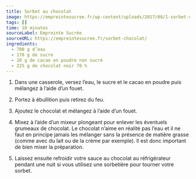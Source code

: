 ```yaml
---
title: Sorbet au chocolat
image: https://empreintesucree.fr/wp-content/uploads/2017/08/1-sorbet-chocolat-recette-patisserie-empreinte-sucree.jpg.webp
tags: []
time: 10 minutes
sourceLabel: Empreinte Sucrée
sourceURL: https://empreintesucree.fr/sorbet-chocolat/
ingredients:
  - 700 g d’eau
  - 170 g de sucre
  - 28 g de cacao en poudre non sucré
  - 225 g de chocolat noir 70 %
---
```

1. Dans une casserole, versez l’eau, le sucre et le cacao en poudre puis mélangez à l’aide d’un fouet.

1. Portez à ébullition puis retirez du feu.

1. Ajoutez le chocolat et mélangez à l’aide d’un fouet.

1. Mixez à l’aide d’un mixeur plongeant pour enlever les éventuels grumeaux de chocolat.
Le chocolat n’aime en réalité pas l’eau et il ne faut en principe jamais les mélanger sans la présence de matière grasse (comme avec du lait ou de la crème par exemple). Il est donc important de bien mixer la préparation.

1. Laissez ensuite refroidir votre sauce au chocolat au réfrigérateur pendant une nuit si vous utilisez une sorbetière pour tourner votre sorbet.